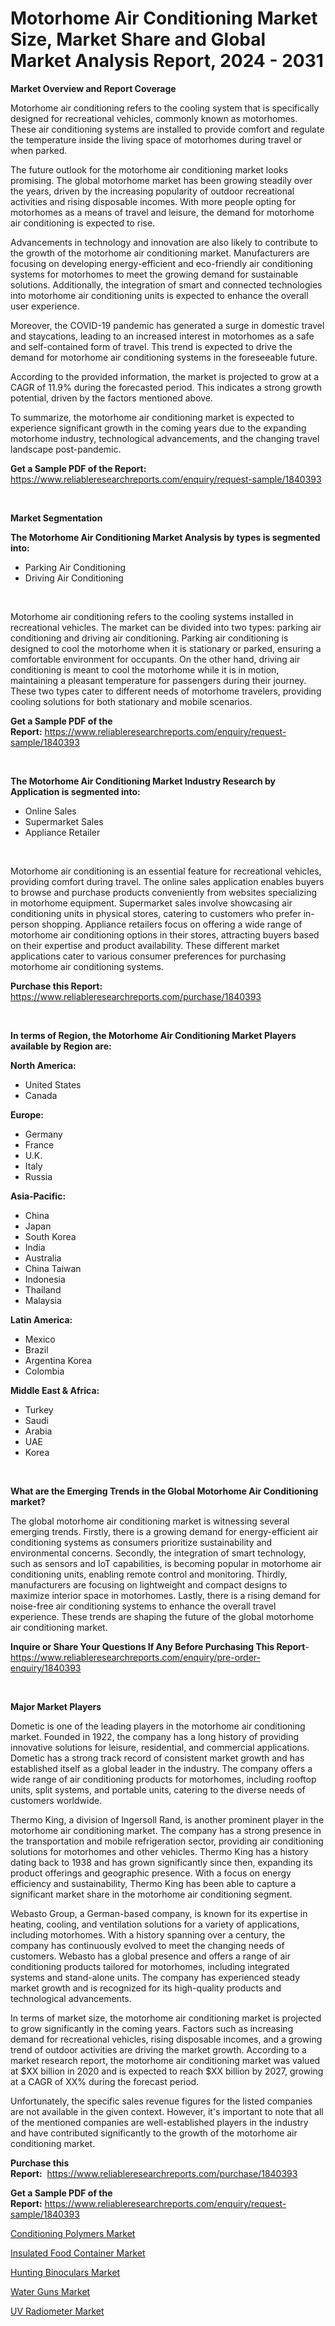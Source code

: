 <p><h1>Motorhome Air Conditioning Market Size, Market Share and Global Market Analysis Report, 2024 - 2031</h1></p><p><strong>Market Overview and Report Coverage</strong></p>
<p><p>Motorhome air conditioning refers to the cooling system that is specifically designed for recreational vehicles, commonly known as motorhomes. These air conditioning systems are installed to provide comfort and regulate the temperature inside the living space of motorhomes during travel or when parked.</p><p>The future outlook for the motorhome air conditioning market looks promising. The global motorhome market has been growing steadily over the years, driven by the increasing popularity of outdoor recreational activities and rising disposable incomes. With more people opting for motorhomes as a means of travel and leisure, the demand for motorhome air conditioning is expected to rise.</p><p>Advancements in technology and innovation are also likely to contribute to the growth of the motorhome air conditioning market. Manufacturers are focusing on developing energy-efficient and eco-friendly air conditioning systems for motorhomes to meet the growing demand for sustainable solutions. Additionally, the integration of smart and connected technologies into motorhome air conditioning units is expected to enhance the overall user experience.</p><p>Moreover, the COVID-19 pandemic has generated a surge in domestic travel and staycations, leading to an increased interest in motorhomes as a safe and self-contained form of travel. This trend is expected to drive the demand for motorhome air conditioning systems in the foreseeable future.</p><p>According to the provided information, the market is projected to grow at a CAGR of 11.9% during the forecasted period. This indicates a strong growth potential, driven by the factors mentioned above.</p><p>To summarize, the motorhome air conditioning market is expected to experience significant growth in the coming years due to the expanding motorhome industry, technological advancements, and the changing travel landscape post-pandemic.</p></p>
<p><strong>Get a Sample PDF of the Report:</strong> <a href="https://www.reliableresearchreports.com/enquiry/request-sample/1840393">https://www.reliableresearchreports.com/enquiry/request-sample/1840393</a></p>
<p>&nbsp;</p>
<p><strong>Market Segmentation</strong></p>
<p><strong>The Motorhome Air Conditioning Market Analysis by types is segmented into:</strong></p>
<p><ul><li>Parking Air Conditioning</li><li>Driving Air Conditioning</li></ul></p>
<p>&nbsp;</p>
<p><p>Motorhome air conditioning refers to the cooling systems installed in recreational vehicles. The market can be divided into two types: parking air conditioning and driving air conditioning. Parking air conditioning is designed to cool the motorhome when it is stationary or parked, ensuring a comfortable environment for occupants. On the other hand, driving air conditioning is meant to cool the motorhome while it is in motion, maintaining a pleasant temperature for passengers during their journey. These two types cater to different needs of motorhome travelers, providing cooling solutions for both stationary and mobile scenarios.</p></p>
<p><strong>Get a Sample PDF of the Report:</strong>&nbsp;<a href="https://www.reliableresearchreports.com/enquiry/request-sample/1840393">https://www.reliableresearchreports.com/enquiry/request-sample/1840393</a></p>
<p>&nbsp;</p>
<p><strong>The Motorhome Air Conditioning Market Industry Research by Application is segmented into:</strong></p>
<p><ul><li>Online Sales</li><li>Supermarket Sales</li><li>Appliance Retailer</li></ul></p>
<p>&nbsp;</p>
<p><p>Motorhome air conditioning is an essential feature for recreational vehicles, providing comfort during travel. The online sales application enables buyers to browse and purchase products conveniently from websites specializing in motorhome equipment. Supermarket sales involve showcasing air conditioning units in physical stores, catering to customers who prefer in-person shopping. Appliance retailers focus on offering a wide range of motorhome air conditioning options in their stores, attracting buyers based on their expertise and product availability. These different market applications cater to various consumer preferences for purchasing motorhome air conditioning systems.</p></p>
<p><strong>Purchase this Report:</strong>&nbsp; <a href="https://www.reliableresearchreports.com/purchase/1840393">https://www.reliableresearchreports.com/purchase/1840393</a></p>
<p>&nbsp;</p>
<p><strong>In terms of Region, the Motorhome Air Conditioning Market Players available by Region are:</strong></p>
<p>
    <p> <strong> North America: </strong>
        <ul>
            <li>United States</li>
            <li>Canada</li>
        </ul>
        </p> 
    <p> <strong> Europe: </strong>
        <ul>
            <li>Germany</li>
            <li>France</li>
            <li>U.K.</li>
            <li>Italy</li>
            <li>Russia</li>
        </ul>
        </p> 
    <p> <strong> Asia-Pacific: </strong>
        <ul>
            <li>China</li>
            <li>Japan</li>
            <li>South Korea</li>
            <li>India</li>
            <li>Australia</li>
            <li>China Taiwan</li>
            <li>Indonesia</li>
            <li>Thailand</li>
            <li>Malaysia</li>
        </ul>
        </p> 
    <p> <strong> Latin America: </strong>
        <ul>
            <li>Mexico</li>
            <li>Brazil</li>
            <li>Argentina Korea</li>
            <li>Colombia</li>
        </ul>
        </p> 
    <p> <strong> Middle East & Africa: </strong>
        <ul>
            <li>Turkey</li>
            <li>Saudi</li>
            <li>Arabia</li>
            <li>UAE</li>
            <li>Korea</li>
        </ul>
    </p>
    </p>
<p>&nbsp;</p>
<p><strong>What are the Emerging Trends in the Global Motorhome Air Conditioning market?</strong></p>
<p><p>The global motorhome air conditioning market is witnessing several emerging trends. Firstly, there is a growing demand for energy-efficient air conditioning systems as consumers prioritize sustainability and environmental concerns. Secondly, the integration of smart technology, such as sensors and IoT capabilities, is becoming popular in motorhome air conditioning units, enabling remote control and monitoring. Thirdly, manufacturers are focusing on lightweight and compact designs to maximize interior space in motorhomes. Lastly, there is a rising demand for noise-free air conditioning systems to enhance the overall travel experience. These trends are shaping the future of the global motorhome air conditioning market.</p></p>
<p><strong>Inquire or Share Your Questions If Any Before Purchasing This Report</strong>- <a href="https://www.reliableresearchreports.com/enquiry/pre-order-enquiry/1840393">https://www.reliableresearchreports.com/enquiry/pre-order-enquiry/1840393</a></p>
<p>&nbsp;</p>
<p><strong>Major Market Players</strong></p>
<p><p>Dometic is one of the leading players in the motorhome air conditioning market. Founded in 1922, the company has a long history of providing innovative solutions for leisure, residential, and commercial applications. Dometic has a strong track record of consistent market growth and has established itself as a global leader in the industry. The company offers a wide range of air conditioning products for motorhomes, including rooftop units, split systems, and portable units, catering to the diverse needs of customers worldwide.</p><p>Thermo King, a division of Ingersoll Rand, is another prominent player in the motorhome air conditioning market. The company has a strong presence in the transportation and mobile refrigeration sector, providing air conditioning solutions for motorhomes and other vehicles. Thermo King has a history dating back to 1938 and has grown significantly since then, expanding its product offerings and geographic presence. With a focus on energy efficiency and sustainability, Thermo King has been able to capture a significant market share in the motorhome air conditioning segment.</p><p>Webasto Group, a German-based company, is known for its expertise in heating, cooling, and ventilation solutions for a variety of applications, including motorhomes. With a history spanning over a century, the company has continuously evolved to meet the changing needs of customers. Webasto has a global presence and offers a range of air conditioning products tailored for motorhomes, including integrated systems and stand-alone units. The company has experienced steady market growth and is recognized for its high-quality products and technological advancements.</p><p>In terms of market size, the motorhome air conditioning market is projected to grow significantly in the coming years. Factors such as increasing demand for recreational vehicles, rising disposable incomes, and a growing trend of outdoor activities are driving the market growth. According to a market research report, the motorhome air conditioning market was valued at $XX billion in 2020 and is expected to reach $XX billion by 2027, growing at a CAGR of XX% during the forecast period.</p><p>Unfortunately, the specific sales revenue figures for the listed companies are not available in the given context. However, it's important to note that all of the mentioned companies are well-established players in the industry and have contributed significantly to the growth of the motorhome air conditioning market.</p></p>
<p><strong>Purchase this Report:</strong>&nbsp;&nbsp;<a href="https://www.reliableresearchreports.com/purchase/1840393">https://www.reliableresearchreports.com/purchase/1840393</a></p>
<p></p>
<p><strong>Get a Sample PDF of the Report:</strong>&nbsp;<a href="https://www.reliableresearchreports.com/enquiry/request-sample/1840393">https://www.reliableresearchreports.com/enquiry/request-sample/1840393</a></p>
<p><p><a href="https://github.com/dringals/Market-Research-Report-List-1/blob/main/conditioning-polymers-market.md">Conditioning Polymers Market</a></p><p><a href="https://github.com/gaydyna/Market-Research-Report-List-1/blob/main/insulated-food-container-market.md">Insulated Food Container Market</a></p><p><a href="https://github.com/tamvrosiya/Market-Research-Report-List-1/blob/main/hunting-binoculars-market.md">Hunting Binoculars Market</a></p><p><a href="https://github.com/Paul14Anderson63/Market-Research-Report-List-1/blob/main/water-guns-market.md">Water Guns Market</a></p><p><a href="https://github.com/aasishrp01/Market-Research-Report-List-2/blob/main/uv-radiometer-market.md">UV Radiometer Market</a></p></p>